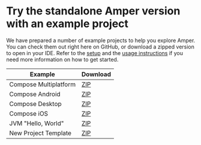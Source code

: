 # Try the standalone Amper version with an example project

We have prepared a number of example projects to help you explore Amper. You can check them out right here on GitHub, 
or download a zipped version to open in your IDE.
Refer to the [setup](../docs/Setup.md) and the [usage instructions](../docs/Usage.md#using-amper-from-the-command-line) if you need more
information on how to get started.

| Example               | Download                                                                                                                             |
|-----------------------|--------------------------------------------------------------------------------------------------------------------------------------|
| Compose Multiplatform | [ZIP](https://hoover.fly.dev/download-zip/repo?user=JetBrains&name=amper&branch=HEAD&path=/examples-standalone/compose-multiplatform) |
| Compose Android       | [ZIP](https://hoover.fly.dev/download-zip/repo?user=JetBrains&name=amper&branch=HEAD&path=/examples-standalone/compose-android)      |
| Compose Desktop       | [ZIP](https://hoover.fly.dev/download-zip/repo?user=JetBrains&name=amper&branch=HEAD&path=/examples-standalone/compose-desktop)      |
| Compose iOS           | [ZIP](https://hoover.fly.dev/download-zip/repo?user=JetBrains&name=amper&branch=HEAD&path=/examples-standalone/compose-ios)          |
| JVM "Hello, World"    | [ZIP](https://hoover.fly.dev/download-zip/repo?user=JetBrains&name=amper&branch=HEAD&path=/examples-standalone/jvm)                  |
| New Project Template  | [ZIP](https://hoover.fly.dev/download-zip/repo?user=JetBrains&name=amper&branch=HEAD&path=/examples-standalone/new-project-template) |

